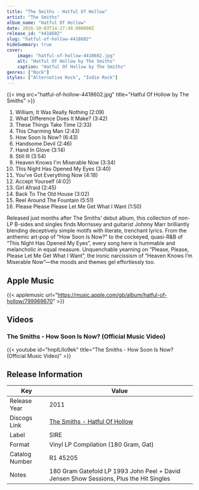 ```yaml
---
title: "The Smiths - Hatful Of Hollow"
artist: "The Smiths"
album_name: "Hatful Of Hollow"
date: 2016-10-03T14:27:49.000000Z
release_id: "4418602"
slug: "hatful-of-hollow-4418602"
hideSummary: true
cover:
    image: "hatful-of-hollow-4418602.jpg"
    alt: "Hatful Of Hollow by The Smiths"
    caption: "Hatful Of Hollow by The Smiths"
genres: ["Rock"]
styles: ["Alternative Rock", "Indie Rock"]
---
```


{{< img src="hatful-of-hollow-4418602.jpg" title="Hatful Of Hollow by The Smiths" >}}

<!-- section break -->

1. William, It Was Really Nothing (2:09)
2. What Difference Does It Make? (3:42)
3. These Things Take Time (2:33)
4. This Charming Man (2:43)
5. How Soon Is Now? (6:43)
6. Handsome Devil (2:46)
7. Hand In Glove (3:14)
8. Still Ill (3:54)
9. Heaven Knows I'm Miserable Now (3:34)
10. This Night Has Opened My Eyes (3:40)
11. You've Got Everything Now (4:18)
12. Accept Yourself (4:02)
13. Girl Afraid (2:45)
14. Back To The Old House (3:02)
15. Reel Around The Fountain (5:51)
16. Please Please Please Let Me Get What I Want (1:50)

<!-- section break -->


Released just months after The Smiths’ debut album, this collection of non-LP B-sides and singles finds Morrissey and guitarist Johnny Marr brilliantly blending deceptively simple motifs with literate, trenchant lyrics. From the anthemic art-pop of “How Soon Is Now?” to the cockeyed, quasi-R&B of “This Night Has Opened My Eyes”, every song here is hummable and melancholic in equal measure. Unquenchable yearning on “Please, Please, Please Let Me Get What I Want”, the ironic narcissism of “Heaven Knows I’m Miserable Now”—the moods and themes gel effortlessly too.



## Apple Music
{{< applemusic url="https://music.apple.com/gb/album/hatful-of-hollow/799969670" >}}





## Videos
### The Smiths - How Soon Is Now? (Official Music Video)
{{< youtube id="hnpILIIo9ek" title="The Smiths - How Soon Is Now? (Official Music Video)" >}}<br>



## Release Information
|  Key           | Value                                                |
| ---------------| ---------------------------------------------------- |
| Release Year   | 2011                                   |
| Discogs Link   | [The Smiths - Hatful Of Hollow](https://www.discogs.com/release/4418602-The-Smiths-Hatful-Of-Hollow) |
| Label          | SIRE |
| Format         | Vinyl LP Compilation (180 Gram, Gat) |
| Catalog Number | R1 45205 |
| Notes | 180 Gram Gatefold LP 1993 John Peel + David Jensen Show Sessions, Plus the Hit Singles  |